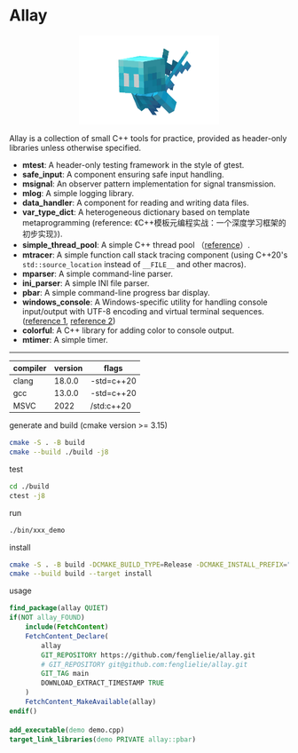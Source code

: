 # Allay

<p style="text-align: center;">
  <img src="https://raw.githubusercontent.com/fenglielie/fenglielie.image/main/img/allay_fly.gif" style="width: 50%" title="Allay"/>
</p>

Allay is a collection of small C++ tools for practice, provided as header-only libraries unless otherwise specified.

- **mtest**: A header-only testing framework in the style of gtest.
- **safe_input**: A component ensuring safe input handling.
- **msignal**: An observer pattern implementation for signal transmission.
- **mlog**:  A simple logging library.
- **data_handler**: A component for reading and writing data files.
- **var_type_dict**: A heterogeneous dictionary based on template metaprogramming (reference: 《C++模板元编程实战：一个深度学习框架的初步实现》).
- **simple_thread_pool**: A simple C++ thread pool （[reference](https://www.limerence2017.com/2023/09/17/concpp07/)）.
- **mtracer**: A simple function call stack tracing component (using C++20's `std::source_location` instead of `__FILE__` and other macros).
- **mparser**: A simple command-line parser.
- **ini_parser**: A simple INI file parser.
- **pbar**: A simple command-line progress bar display.
- **windows_console**: A Windows-specific utility for handling console input/output with UTF-8 encoding and virtual terminal sequences. ([reference 1](https://chariri.moe/archives/408/windows-cin-read-utf8/), [reference 2](https://stackoverflow.com/questions/48176431/reading-utf-8-characters-from-console))
- **colorful**: A C++ library for adding color to console output.
- **mtimer**: A simple timer.

---

| compiler | version | flags      |
| -------- | ------- | ---------- |
| clang    | 18.0.0  | -std=c++20 |
| gcc      | 13.0.0  | -std=c++20 |
| MSVC     | 2022    | /std:c++20 |


generate and build (cmake version >= 3.15)
```bash
cmake -S . -B build
cmake --build ./build -j8
```

test
```bash
cd ./build
ctest -j8
```

run
```bash
./bin/xxx_demo
```

install
```bash
cmake -S . -B build -DCMAKE_BUILD_TYPE=Release -DCMAKE_INSTALL_PREFIX="~/.local/"
cmake --build build --target install
```

usage
```cmake
find_package(allay QUIET)
if(NOT allay_FOUND)
    include(FetchContent)
    FetchContent_Declare(
        allay
        GIT_REPOSITORY https://github.com/fenglielie/allay.git
        # GIT_REPOSITORY git@github.com:fenglielie/allay.git
        GIT_TAG main
        DOWNLOAD_EXTRACT_TIMESTAMP TRUE
    )
    FetchContent_MakeAvailable(allay)
endif()

add_executable(demo demo.cpp)
target_link_libraries(demo PRIVATE allay::pbar)
```
